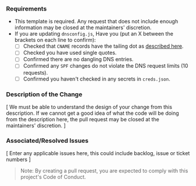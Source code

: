 ### Requirements

* This template is required. Any request that does not include enough information may be closed at the maintainers' discretion.
* If you are updating ```dnsconfig.js```, Have you (put an X between the brackets on each line to confirm):
  * [ ] Checked that ```CNAME``` records have the tailing dot as [described here](https://stackexchange.github.io/dnscontrol/why-the-dot).
  * [ ] Checked you have used single quotes.
  * [ ] Confirmed there are no dangling DNS entries.
  * [ ] Confirmed any ```SPF``` changes do not violate the DNS request limits (10 requests).
  * [ ] Confirmed you haven't checked in any secrets in ```creds.json```.

### Description of the Change

[ We must be able to understand the design of your change from this description. If we cannot get a good idea of what the code will be doing from the description here, the pull request may be closed at the maintainers' discretion.  ]

### Associated/Resolved Issues

[ Enter any applicable issues here, this could include backlog, issue or ticket numbers ]

> Note: By creating a pull request, you are expected to comply with this project's Code of Conduct.

